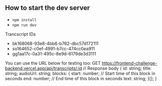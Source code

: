 ## How to start the dev server

- `npm install`
- `npm run dev`

Trancscript IDs
- bk168068-93e8-4bb6-b762-dbc57d172111
- so164652-c0ef-4991-b7cc-474cc0ea911
- gg1aa17c-0a31-495c-8e9d-6179de3d3111

You can use the URL below for testing too:
 GET https://frontend-challenge-backend.vercel.app/api/transcripts/:id
// Response body
{
	id: string;
	title: string;
	audioUrl: string;
	blocks: {
			start: number; // Start time of this block in seconds
			end: number; // End time of this block in seconds
			text: string;
	}[];
}
